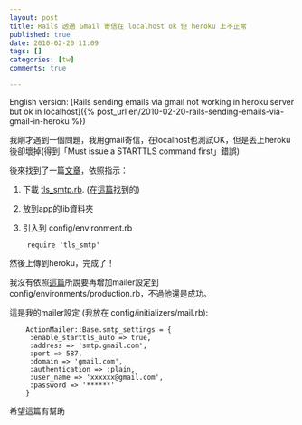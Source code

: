 ```yaml
---
layout: post
title: Rails 透過 Gmail 寄信在 localhost ok 但 heroku 上不正常
published: true
date: 2010-02-20 11:09
tags: []
categories: [tw]
comments: true

---
```


English version: [Rails sending emails via gmail not working in heroku server but ok in localhost]({% post_url en/2010-02-20-rails-sending-emails-via-gmail-in-heroku %})


我剛才遇到一個問題，我用gmail寄信，在localhost也測試OK，但是丟上heroku後卻壞掉(得到「Must issue a STARTTLS command first」錯誤)

後來找到了一篇[文章][1]，依照指示：


1. 下載 [tls_smtp.rb][2]. (在[這篇][3]找到的)

2. 放到app的lib資料夾

3. 引入到 config/environment.rb

		require 'tls_smtp'

然後上傳到heroku，完成了！



我沒有依照[這篇][1]所說要再增加mailer設定到config/environments/production.rb，不過他還是成功。



這是我的mailer設定 (我放在 config/initializers/mail.rb):

		ActionMailer::Base.smtp_settings = {
		 :enable_starttls_auto => true,
		 :address => 'smtp.gmail.com',
		 :port => 587,
		 :domain => 'gmail.com',
		 :authentication => :plain,
		 :user_name => 'xxxxxx@gmail.com',
		 :password => '******'
		}




希望這篇有幫助





[1]: http://groups.google.com/group/communityengine/browse_thread/thread/ff7ae0daeae8cbaf
[2]: http://sites.google.com/site/knkalbum/tls_smtp.rb?attredirects=0
[3]: http://www.errorhelp.com/search/details/78026/redmine-rails-must-issue-a-starttls-command-first
